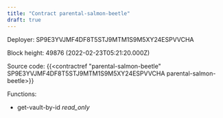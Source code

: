 ```yaml
---
title: "Contract parental-salmon-beetle"
draft: true
---
```

Deployer: SP9E3YVJMF4DF8T5STJ9MTM1S9M5XY24ESPVVCHA


 



Block height: 49876 (2022-02-23T05:21:20.000Z)

Source code: {{<contractref "parental-salmon-beetle" SP9E3YVJMF4DF8T5STJ9MTM1S9M5XY24ESPVVCHA parental-salmon-beetle>}}

Functions:

* get-vault-by-id _read_only_
